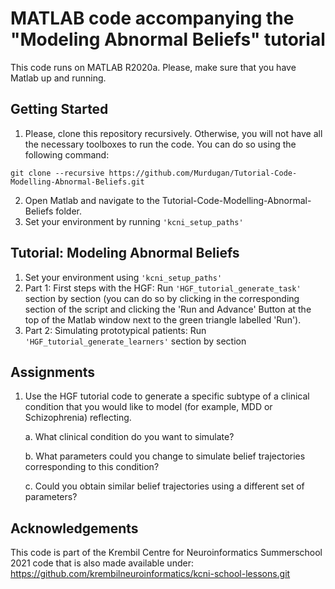 MATLAB code accompanying the "Modeling Abnormal Beliefs" tutorial
===============
This code runs on MATLAB R2020a. Please, make sure that you have Matlab up and running.


Getting Started
---------------
1.  Please, clone this repository recursively. Otherwise, you will not have all the necessary toolboxes to run the code. You can do so using the following command:
```
git clone --recursive https://github.com/Murdugan/Tutorial-Code-Modelling-Abnormal-Beliefs.git
```
2. Open Matlab and navigate to the Tutorial-Code-Modelling-Abnormal-Beliefs folder.
3. Set your environment by running `'kcni_setup_paths'`


Tutorial: Modeling Abnormal Beliefs
------------
1. Set your environment using `'kcni_setup_paths'`
2. Part 1: First steps with the HGF: Run `'HGF_tutorial_generate_task'` section by section (you can do so by clicking in the corresponding section of the script and clicking the 'Run and Advance' Button at the top of the Matlab window next to the green triangle labelled 'Run').
3. Part 2: Simulating prototypical patients: Run `'HGF_tutorial_generate_learners'` section by section


Assignments
------------
1. Use the HGF tutorial code to generate a specific subtype of a clinical condition that you would like to model (for example, MDD or Schizophrenia) reflecting.

	a. What clinical condition do you want to simulate?
	
	b. What parameters could you change to simulate belief trajectories corresponding to this condition?
	
	c. Could you obtain similar belief trajectories using a different set of parameters?


Acknowledgements
------------
This code is part of the Krembil Centre for Neuroinformatics Summerschool 2021 code that is also made available under: https://github.com/krembilneuroinformatics/kcni-school-lessons.git
